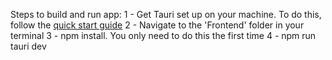 Steps to build and run app:
1 - Get Tauri set up on your machine. To do this, follow the [quick start guide](https://tauri.app/v1/guides/getting-started/prerequisites)
2 - Navigate to the 'Frontend' folder in your terminal
3 - npm install. You only need to do this the first time
4 - npm run tauri dev